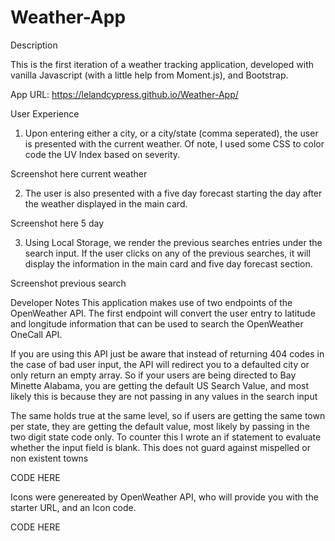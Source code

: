# Weather-App

Description

This is the first iteration of a weather tracking application, developed with vanilla Javascript (with a little help from Moment.js), and Bootstrap.

App URL: https://lelandcypress.github.io/Weather-App/

User Experience

1. Upon entering either a city, or a city/state (comma seperated), the user is presented with the current weather. Of note, I used some CSS to color code the UV Index based on severity.

Screenshot here current weather

2. The user is also presented with a five day forecast starting the day after the weather displayed in the main card.

Screenshot here 5 day

3. Using Local Storage, we render the previous searches entries under the search input. If the user clicks on any of the previous searches, it will display the information in the main card and five day forecast section.

Screenshot previous search

Developer Notes
This application makes use of two endpoints of the OpenWeather API. The first endpoint will convert the user entry to latitude and longitude information that can be used to search the OpenWeather OneCall API.

If you are using this API just be aware that instead of returning 404 codes in the case of bad user input, the API will redirect you to a defaulted city or only return an empty array. So if your users are being directed to Bay Minette Alabama, you are getting the default US Search Value, and most likely this is because they are not passing in any values in the search input

The same holds true at the same level, so if users are getting the same town per state, they are getting the default value, most likely by passing in the two digit state code only. To counter this I wrote an if statement to evaluate whether the input field is blank. This does not guard against mispelled or non existent towns 

CODE HERE

Icons were genereated by OpenWeather API, who will provide you with the starter URL, and an Icon code.

CODE HERE



